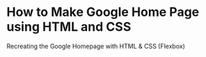 # How to Make Google Home Page using HTML and CSS
Recreating the Google Homepage with HTML & CSS (Flexbox)
